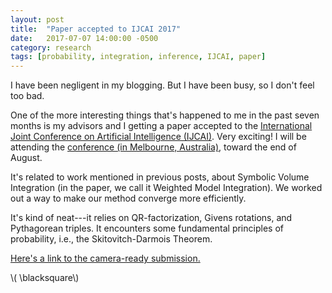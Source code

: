 ```yaml
---
layout: post
title:  "Paper accepted to IJCAI 2017"
date:   2017-07-07 14:00:00 -0500
category: research 
tags: [probability, integration, inference, IJCAI, paper] 
---
```


I have been negligent in my blogging. But I have been busy, so I don't
feel too bad. 

One of the more interesting things that's happened to me in the past seven months
is my advisors and I getting a paper accepted to the 
[International Joint Conference on Artificial Intelligence (IJCAI)](https://www.ijcai.org). 
Very exciting! I will be attending the 
[conference (in Melbourne, Australia)](http://www.ijcai-17.org), toward the end of August.

It's related to work mentioned in previous posts, about 
Symbolic Volume Integration (in the paper, we call it Weighted Model
Integration). We worked out a way to make our method
converge more efficiently. 

It's kind of neat---it relies on QR-factorization, Givens rotations,
and Pythagorean triples. It encounters some fundamental principles
of probability, i.e., the Skitovitch-Darmois Theorem. 

[Here's a link to the camera-ready submission.]({{site.url}}/assets/publications/dmerrell-ijcai-2017.pdf)


\\( \blacksquare\\)  


